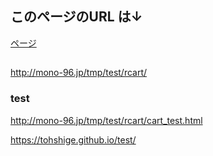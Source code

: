 ## このページのURL は↓
[ページ](https://tohshige.github.io/test/)
##
http://mono-96.jp/tmp/test/rcart/
### test
http://mono-96.jp/tmp/test/rcart/cart_test.html

https://tohshige.github.io/test/
